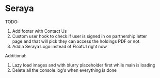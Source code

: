 # Seraya

TODO:

1. Add footer with Contact Us
2. Custom user hook to check if user is signed in on partnership letter page and that will pick they can access the holdings PDF or not.
3. Add a Seraya Logo instead of FloatUI right now

Additional:

1. Lazy load images and with blurry placeholder first while main is loading
2. Delete all the console.log's when everything is done
